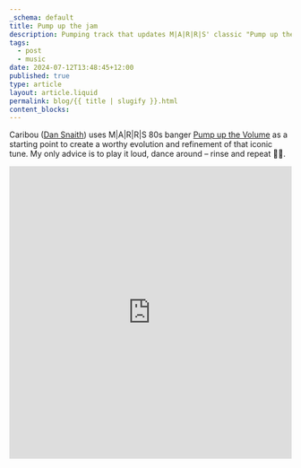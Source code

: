 ```yaml
---
_schema: default
title: Pump up the jam
description: Pumping track that updates M|A|R|R|S' classic "Pump up the Volume".
tags:
  - post
  - music
date: 2024-07-12T13:48:45+12:00
published: true
type: article
layout: article.liquid
permalink: blog/{{ title | slugify }}.html
content_blocks:
---
```

Caribou (<a href="https://en.wikipedia.org/wiki/Dan_Snaith" title="Wikipedia page for Dan Snaith" target="_blank" rel="noopener">Dan Snaith</a>) uses M\|A\|R\|R\|S 80s banger <a href="https://www.youtube.com/watch?v=w9gOQgfPW4Y" title="Video for Pump up the Volume" target="_blank" rel="noopener">Pump up the Volume</a> as a starting point to create a worthy evolution and refinement of that iconic tune. My only advice is to play it loud, dance around – rinse and repeat 🙌🏻.

<iframe id="bandcamp" style="border: 0; width: 100%; height: 522px;" src="https://bandcamp.com/EmbeddedPlayer/album=800501479/size=large/bgcol=ffffff/linkcol=0687f5/license_id=3962/transparent=true/" seamless=""><a href="https://caribouband.bandcamp.com/album/volume">Volume by Caribou</a></iframe>